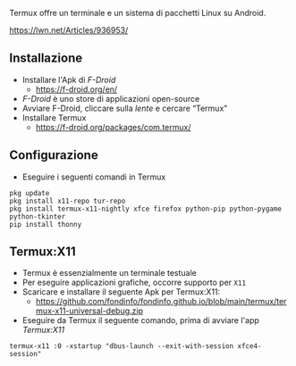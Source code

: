 Termux offre un terminale e un sistema di pacchetti Linux su Android.

<https://lwn.net/Articles/936953/>

## Installazione

- Installare l'Apk di *F-Droid*
    - <https://f-droid.org/en/>
- *F-Droid* è uno store di applicazioni open-source
- Avviare F-Droid, cliccare sulla *lente* e cercare “Termux”
- Installare Termux
    - <https://f-droid.org/packages/com.termux/>

## Configurazione

- Eseguire i seguenti comandi in Termux

```
pkg update
pkg install x11-repo tur-repo
pkg install termux-x11-nightly xfce firefox python-pip python-pygame python-tkinter
pip install thonny
```

## Termux:X11

- Termux è essenzialmente un terminale testuale
- Per eseguire applicazioni grafiche, occorre supporto per `X11`
- Scaricare e installare il seguente Apk per Termux:X11:
    - <https://github.com/fondinfo/fondinfo.github.io/blob/main/termux/termux-x11-universal-debug.zip>
- Eseguire da Termux il seguente comando, prima di avviare l'app *Termux:X11*

```
termux-x11 :0 -xstartup "dbus-launch --exit-with-session xfce4-session"
```
